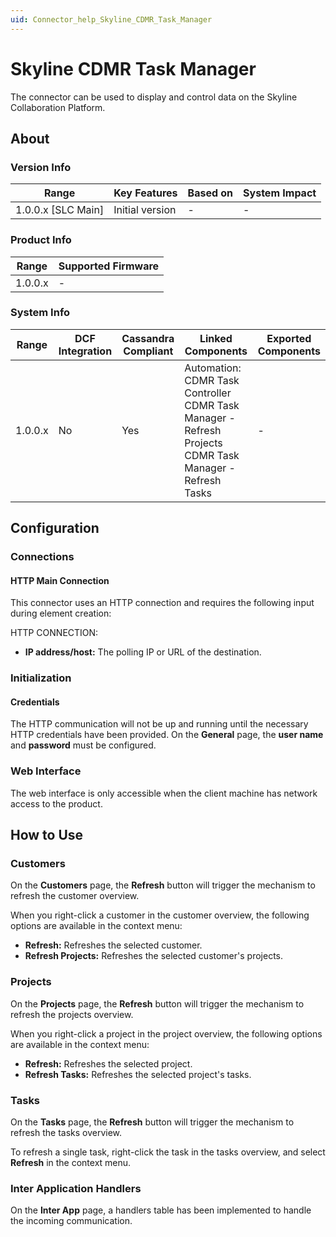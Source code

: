 ```yaml
---
uid: Connector_help_Skyline_CDMR_Task_Manager
---
```


# Skyline CDMR Task Manager

The connector can be used to display and control data on the Skyline Collaboration Platform.

## About

### Version Info

| Range                | Key Features     | Based on     | System Impact     |
|----------------------|------------------|--------------|-------------------|
| 1.0.0.x \[SLC Main\] | Initial version  | \-           | \-                |

### Product Info

| Range     | Supported Firmware     |
|-----------|------------------------|
| 1.0.0.x   | \-                     |

### System Info

| **Range** | **DCF Integration** | **Cassandra Compliant** | **Linked Components**                                                                                   | **Exported Components** |
|-----------|---------------------|-------------------------|---------------------------------------------------------------------------------------------------------|-------------------------|
| 1.0.0.x   | No                  | Yes                     | Automation: CDMR Task Controller CDMR Task Manager - Refresh Projects CDMR Task Manager - Refresh Tasks | \-                      |

## Configuration

### Connections

#### HTTP Main Connection

This connector uses an HTTP connection and requires the following input during element creation:

HTTP CONNECTION:

- **IP address/host:** The polling IP or URL of the destination.

### Initialization

#### Credentials

The HTTP communication will not be up and running until the necessary HTTP credentials have been provided.
On the **General** page, the **user name** and **password** must be configured.

### Web Interface

The web interface is only accessible when the client machine has network access to the product.

## How to Use

### Customers

On the **Customers** page, the **Refresh** button will trigger the mechanism to refresh the customer overview.

When you right-click a customer in the customer overview, the following options are available in the context menu:

- **Refresh:** Refreshes the selected customer.
- **Refresh Projects:** Refreshes the selected customer's projects.

### Projects

On the **Projects** page, the **Refresh** button will trigger the mechanism to refresh the projects overview.

When you right-click a project in the project overview, the following options are available in the context menu:

- **Refresh:** Refreshes the selected project.
- **Refresh Tasks:** Refreshes the selected project's tasks.

### Tasks

On the **Tasks** page, the **Refresh** button will trigger the mechanism to refresh the tasks overview.

To refresh a single task, right-click the task in the tasks overview, and select **Refresh** in the context menu.

### Inter Application Handlers

On the **Inter App** page, a handlers table has been implemented to handle the incoming communication.
